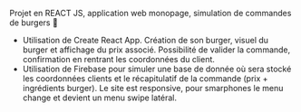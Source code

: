 Projet en REACT JS, application web monopage, simulation de commandes de burgers 🍔
- Utilisation de Create React App.
Création de son burger, visuel du burger et affichage du prix associé.
Possibilité de valider la commande, confirmation en rentrant les coordonnées du client.
- Utilisation de Firebase pour simuler une base de donnée où sera stocké les coordonnées clients et le récapitulatif de la commande (prix + ingrédients burger).
Le site est responsive, pour smarphones le menu change et devient un menu swipe latéral.
